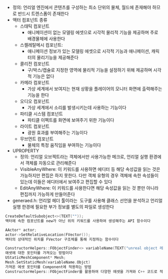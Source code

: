 - 정의: 언리얼 엔진에서 콘텐츠를 구성하는 최소 단위의 물체, 월드에 존재해야 하므로 반드시 트렌스폼이 존재한다
- 액터 컴포넌트 종류
    - 스태틱 컴포넌트
        - 애니메이션이 없는 모델링 에셋으로 시각적 물리적 기능을 제공하며 주로 배경물체에 사용한다
    - 스켈레탈메시 컴포넌트:
        - 애니메이션 정보가 있는 모델링 에셋으로 시각적 기능과 애니메이션, 캐릭터의 물리기능을 제공해준다
    - 콜리전 컴포넌트
        - 구/박스/캡슐로 지정한 영역에 물리적 기능을 설정하기 위해 제공하며 시각적 기능은 없다
    - 카메라 컴포넌트
        - 가상 세계에서 보여지는 현재 상황을 플레이어의 모니터 화면에 출력해주는 기능을 한다
    - 오디오 컴포넌트
        - 가상 세계에서 소리를 발생시키는데 사용하는 기능이다
    - 파티클 시스템 컴포넌트
        - 파티클 이펙트를 화면에 보여주기 위한 기능이다
    - 라이트 컴포넌트
        - 광원 효과를 부여해주는 기능이다
    - 무브먼트 컴포넌트
        - 물체의 특정 움직임을 부여하는 기능이다
- UPROPERTY
    - 정의: 언리얼 오브젝트라는 객체에서만 사용가능한 메크로, 언리얼 실행 환경에서 객체를 자동으로 관리해준다
    - VisibleAnyWhere: 이 키워드를 사용하면 에디터 등 해당 속성값을 읽는 것은 가능하지만 편집은 하지 못한다. 다만 객체 유형의 경우 객체에 속한 속성들이 있는데 이들은 에디터에서 보여주고 편집할 수 있다
    - EditAnyWhere: 이 키워드를 사용한다면 해당 속성값을 읽는 것 뿐만 아니라 편집까지 가능하게 만들어준다
- generaed.h: 언리얼 헤더 툴이라는  도구를 사용해 클래스 선언을 분석하고 언리얼 실행 한경에 필요한 부가 정보를 별도의 파일로 생성한다
```C++
CreateDefaultSubobject<>(TEXT(""));
액터에 속한 컴포넌트를 new가 아닌 위의 키워드를 사용하여 생성해주는 API 함수이다
```
```C++
AActor* actor;
actor->SetRelativeLocation(FVector());
액터의 상대적인 위치를 FVector 구조체를 통해 지정하는 함수이다
```
```C++
ConstructorHelpers::FObjectFinder<> variableName(TEXT("unreal object 레퍼런스"));
애셋에 대한 포인터를 가져오는 방법이다
UStaticMeshComponent* Mesh;
Mesh.SetStaticMesh(variableName.Objct)
가져온 에셋 포인터를 Component에 적용하는 방법
ConstructorHelpers::FObjectFinder를 활용하여 다양한 에셋을 가져와 C++ 코드로 적용시킬 수 있다
```